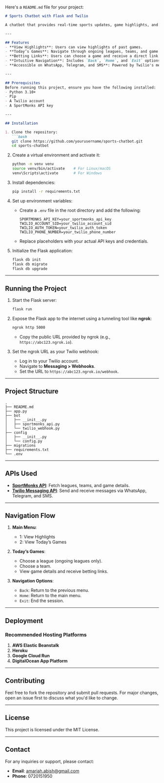 Here's a `README.md` file for your project:

```markdown
# Sports Chatbot with Flask and Twilio

A chatbot that provides real-time sports updates, game highlights, and betting links via WhatsApp, Telegram, and SMS. Users can navigate through leagues, teams, and games with an intuitive interface, similar to MPesa's prompt-based system. Built with Flask and integrated with the SportMonks API.

---

## Features
- **View Highlights**: Users can view highlights of past games.
- **Today’s Games**: Navigate through ongoing leagues, teams, and game details.
- **Betting Links**: Users can choose a game and receive a direct link to Betika.
- **Intuitive Navigation**: Includes `Back`, `Home`, and `Exit` options for smooth user experience.
- **Accessible on WhatsApp, Telegram, and SMS**: Powered by Twilio's messaging API.

---

## Prerequisites
Before running this project, ensure you have the following installed:
- Python 3.10+
- Pip
- A Twilio account
- A SportMonks API key

---

## Installation

1. Clone the repository:
   ```bash
   git clone https://github.com/yourusername/sports-chatbot.git
   cd sports-chatbot
   ```

2. Create a virtual environment and activate it:
   ```bash
   python -m venv venv
   source venv/bin/activate    # For Linux/macOS
   venv\Scripts\activate       # For Windows
   ```

3. Install dependencies:
   ```bash
   pip install -r requirements.txt
   ```

4. Set up environment variables:
   - Create a `.env` file in the root directory and add the following:
     ```
     SPORTMONKS_API_KEY=your_sportmonks_api_key
     TWILIO_ACCOUNT_SID=your_twilio_account_sid
     TWILIO_AUTH_TOKEN=your_twilio_auth_token
     TWILIO_PHONE_NUMBER=your_twilio_phone_number
     ```
   - Replace placeholders with your actual API keys and credentials.

5. Initialize the Flask application:
   ```bash
   flask db init
   flask db migrate
   flask db upgrade
   ```

---

## Running the Project

1. Start the Flask server:
   ```bash
   flask run
   ```

2. Expose the Flask app to the internet using a tunneling tool like **ngrok**:
   ```bash
   ngrok http 5000
   ```
   - Copy the public URL provided by ngrok (e.g., `https://abc123.ngrok.io`).

3. Set the ngrok URL as your Twilio webhook:
   - Log in to your Twilio account.
   - Navigate to **Messaging > Webhooks**.
   - Set the URL to `https://abc123.ngrok.io/webhook`.

---

## Project Structure

```plaintext
.
├── README.md
├── app.py
├── bot
│   ├── __init__.py
│   ├── sportmonks_api.py
│   └── twilio_webhook.py
├── config
│   ├── __init__.py
│   └── config.py
├── migrations
├── requirements.txt
└── .env
```

---

## APIs Used
- **[SportMonks API](https://www.sportmonks.com/)**: Fetch leagues, teams, and game details.
- **[Twilio Messaging API](https://www.twilio.com/messaging)**: Send and receive messages via WhatsApp, Telegram, and SMS.

---

## Navigation Flow

1. **Main Menu**:
   - 1: View Highlights
   - 2: View Today’s Games

2. **Today’s Games**:
   - Choose a league (ongoing leagues only).
   - Choose a team.
   - View game details and receive betting links.

3. **Navigation Options**:
   - `Back`: Return to the previous menu.
   - `Home`: Return to the main menu.
   - `Exit`: End the session.

---

## Deployment
### Recommended Hosting Platforms
1. **AWS Elastic Beanstalk**  
2. **Heroku**  
3. **Google Cloud Run**  
4. **DigitalOcean App Platform**

---

## Contributing
Feel free to fork the repository and submit pull requests. For major changes, open an issue first to discuss what you'd like to change.

---

## License
This project is licensed under the MIT License.

---

## Contact
For any inquiries or support, please contact:
- **Email**: [amariah.abish@gmail.com](mailto:amariah.abish@gmail.com)
- **Phone**: 0720151950
```
